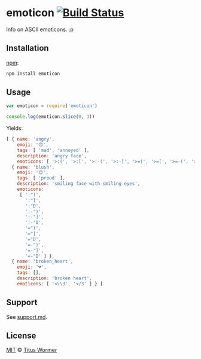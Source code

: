# emoticon [![Build Status][travis-badge]][travis]

Info on ASCII emoticons.  :p

## Installation

[npm][]:

```bash
npm install emoticon
```

## Usage

```javascript
var emoticon = require('emoticon')

console.log(emoticon.slice(0, 3))
```

Yields:

```js
[ { name: 'angry',
    emoji: '😠',
    tags: [ 'mad', 'annoyed' ],
    description: 'angry face',
    emoticons: [ '>:(', '>:[', '>:-(', '>:-[', '>=(', '>=[', '>=-(', '>=-[' ] },
  { name: 'blush',
    emoji: '😊',
    tags: [ 'proud' ],
    description: 'smiling face with smiling eyes',
    emoticons:
     [ ':")',
       ':"]',
       ':"D',
       ':-")',
       ':-"]',
       ':-"D',
       '=")',
       '="]',
       '="D',
       '=-")',
       '=-"]',
       '=-"D' ] },
  { name: 'broken_heart',
    emoji: '💔',
    tags: [],
    description: 'broken heart',
    emoticons: [ '<\\3', '</3' ] } ]
```

## Support

See [support.md][support].

## License

[MIT][license] © [Titus Wormer][author]

<!-- Definitions -->

[travis-badge]: https://img.shields.io/travis/wooorm/emoticon.svg

[travis]: https://travis-ci.org/wooorm/emoticon

[npm]: https://docs.npmjs.com/cli/install

[license]: license

[author]: https://wooorm.com

[support]: support.md
